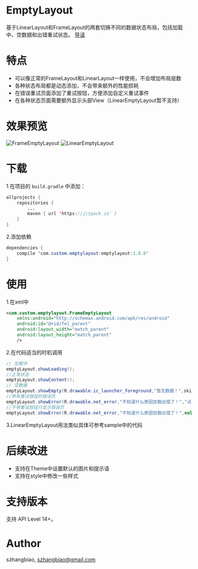 # EmptyLayout
基于LinearLayout和FrameLayout的两套切换不同的数据状态布局，包括加载中、空数据和出错重试状态。
[导读](https://www.jianshu.com/p/b5ad2dd81510)
# 特点
* 可以像正常的FrameLayout和LinearLayout一样使用，不会增加布局层数
* 各种状态布局都是动态添加，不会带来额外的性能损耗
* 在错误重试页面添加了重试按钮，方便添加自定义重试事件
* 在各种状态页面需要额外显示头部View（LinearEmptyLayout暂不支持）<br>
# 效果预览
![FrameEmptyLayout](https://github.com/szhangbiao/EmptyLayout/blob/master/gif/FrameEmptyLayout.gif) 
![LinearEmptyLayout](https://github.com/szhangbiao/EmptyLayout/blob/master/gif/LinearEmptyLayout.gif) 
# 下载
1.在项目的 `build.gradle` 中添加：
```java
allprojects {
    repositories {
	    ...
	    maven { url 'https://jitpack.io' }
    }
}
```
2.添加依赖
```java
dependencies {
    compile 'com.custom.emptylayout:emptylayout:1.0.0'
}
```
# 使用
1.在xml中
```xml
<com.custom.emptylayout.FrameEmptyLayout
    xmlns:android="http://schemas.android.com/apk/res/android"
    android:id="@+id/fel_parent"
    android:layout_width="match_parent"
    android:layout_height="match_parent"
    />
```
2.在代码适当的时机调用
```java
// 加载中
emptyLayout.showLoading();
//正常状态
emptyLayout.showContent();
// 空数据
emptyLayout.showEmpty(R.drawable.ic_launcher_foreground,"暂无数据！",skipId);
//带有重试按钮的错误页
emptyLayout.showError(R.drawable.net_error,"不知道什么原因加载出错了！","点击重试");
//不带重试按钮只显示错误页
emptyLayout.showError(R.drawable.net_error,"不知道什么原因加载出错了！",null);
```
3.LinearEmptyLayout用法类似具体可参考sample中的代码
# 后续改进
* 支持在Theme中设置默认的图片和提示语
* 支持在style中修改一些样式
# 支持版本
支持 API Level 14+。
# Author
szhangbiao, szhangbiao@gmail.com
